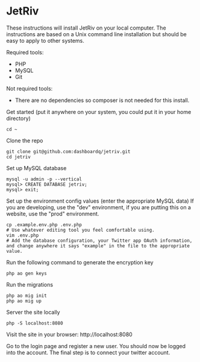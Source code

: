 # JetRiv

These instructions will install JetRiv on your local computer. The instructions are based on a Unix command line installation but should be easy to apply to other systems.

Required tools:
* PHP
* MySQL
* Git

Not required tools:
* There are no dependencies so composer is not needed for this install.

Get started (put it anywhere on your system, you could put it in your home directory)
```
cd ~
```

Clone the repo
```
git clone git@github.com:dashboardq/jetriv.git
cd jetriv
```

Set up MySQL database
```
mysql -u admin -p --vertical
mysql> CREATE DATABASE jetriv;
mysql> exit;
```

Set up the environment config values (enter the appropriate MySQL data)
If you are developing, use the "dev" environment, if you are putting this on a website, use the "prod" environment.
```
cp .example.env.php .env.php
# Use whatever editing tool you feel comfortable using.
vim .env.php
# Add the database configuration, your Twitter app OAuth information, and change anywhere it says "example" in the file to the appropriate value.
```

Run the following command to generate the encryption key
```
php ao gen keys
```


Run the migrations
```
php ao mig init
php ao mig up
```

Server the site locally
```
php -S localhost:8080
```

Visit the site in your browser:
http://localhost:8080

Go to the login page and register a new user. You should now be logged into the account. The final step is to connect your twitter account. 


